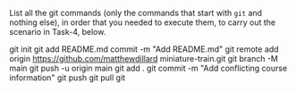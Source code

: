 List all the git commands (only the commands that start with `git` and nothing else), in order that you needed to execute them, to carry out the scenario in Task-4, below.

git init
git add README.md
commit -m "Add README.md"
git remote add origin https://github.com/matthewdillard miniature-train.git
git branch -M main
git push -u origin main
git add .
git commit -m "Add conflicting course information"
git push
git pull
git 